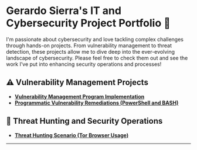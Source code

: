 # <a>Gerardo Sierra</a>'s IT and Cybersecurity Project Portfolio 🔐

I'm passionate about cybersecurity and love tackling complex challenges through hands-on projects. From vulnerability management to threat detection, these projects allow me to dive deep into the ever-evolving landscape of cybersecurity. Please feel free to check them out and see the work I’ve put into enhancing security operations and processes!


## ⚠️ Vulnerability Management Projects

- **[Vulnerability Management Program Implementation](https://github.com/GerardoSierra-IT/vulnerability-management-program)**
- **[Programmatic Vulnerability Remediations (PowerShell and BASH)](https://github.com/gerardocybertest/programmatic-vulnerability-remediations)**

## 🚨 Threat Hunting and Security Operations

- **[Threat Hunting Scenario (Tor Browser Usage)](https://github.com/gerardosierra-IT/threat-hunting-scenario-tor)**

<hr/>



<!--
<img width="35" alt="image" src="https://github.com/user-attachments/assets/2f41c7cd-5ea8-4475-b451-a37161b6c3fb"> 
<img width="35" alt="image" src="https://github.com/user-attachments/assets/77649969-9910-4994-8b96-74a116cfb2a8">
-->
